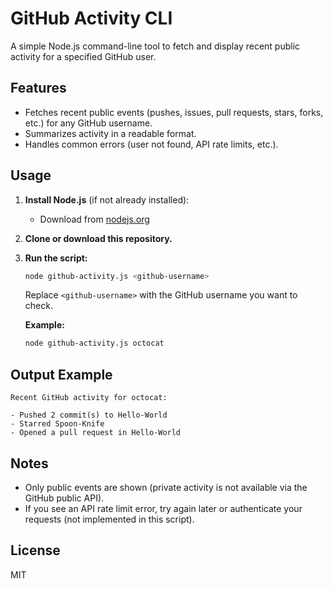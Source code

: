 # GitHub Activity CLI

A simple Node.js command-line tool to fetch and display recent public activity for a specified GitHub user.

## Features
- Fetches recent public events (pushes, issues, pull requests, stars, forks, etc.) for any GitHub username.
- Summarizes activity in a readable format.
- Handles common errors (user not found, API rate limits, etc.).

## Usage

1. **Install Node.js** (if not already installed):
   - Download from [nodejs.org](https://nodejs.org/)

2. **Clone or download this repository.**

3. **Run the script:**
   ```sh
   node github-activity.js <github-username>
   ```
   Replace `<github-username>` with the GitHub username you want to check.

   **Example:**
   ```sh
   node github-activity.js octocat
   ```

## Output Example
```
Recent GitHub activity for octocat:

- Pushed 2 commit(s) to Hello-World
- Starred Spoon-Knife
- Opened a pull request in Hello-World
```

## Notes
- Only public events are shown (private activity is not available via the GitHub public API).
- If you see an API rate limit error, try again later or authenticate your requests (not implemented in this script).

## License
MIT



